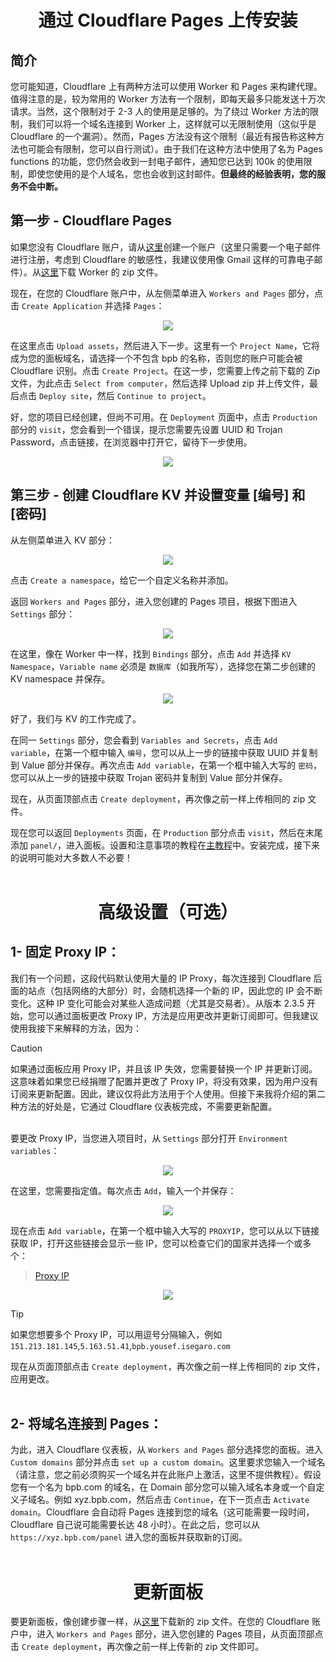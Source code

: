 <h1 align="center">通过 Cloudflare Pages 上传安装</h1>

## 简介
您可能知道，Cloudflare 上有两种方法可以使用 Worker 和 Pages 来构建代理。值得注意的是，较为常用的 Worker 方法有一个限制，即每天最多只能发送十万次请求。当然，这个限制对于 2-3 人的使用是足够的。为了绕过 Worker 方法的限制，我们可以将一个域名连接到 Worker 上，这样就可以无限制使用（这似乎是 Cloudflare 的一个漏洞）。然而，Pages 方法没有这个限制（最近有报告称这种方法也可能会有限制，您可以自行测试）。由于我们在这种方法中使用了名为 Pages functions 的功能，您仍然会收到一封电子邮件，通知您已达到 100k 的使用限制，即使您使用的是个人域名，您也会收到这封邮件。**但最终的经验表明，您的服务不会中断。**

## 第一步 - Cloudflare Pages
如果您没有 Cloudflare 账户，请从[这里](https://dash.cloudflare.com/sign-up)创建一个账户（这里只需要一个电子邮件进行注册，考虑到 Cloudflare 的敏感性，我建议使用像 Gmail 这样的可靠电子邮件）。从[这里](https://github.com/bia-pain-bache/BPB-Worker-Panel/releases/latest/download/worker.zip)下载 Worker 的 zip 文件。

现在，在您的 Cloudflare 账户中，从左侧菜单进入 `Workers and Pages` 部分，点击 `Create Application` 并选择 `Pages`：

<p align="center">
  <img src="assets/images/Pages_application.jpg">
</p>

在这里点击 `Upload assets`，然后进入下一步。这里有一个 `Project Name`，它将成为您的面板域名，请选择一个不包含 bpb 的名称，否则您的账户可能会被 Cloudflare 识别。点击 `Create Project`。在这一步，您需要上传之前下载的 Zip 文件，为此点击 `Select from computer`，然后选择 Upload zip 并上传文件，最后点击 `Deploy site`，然后 `Continue to project`。

好，您的项目已经创建，但尚不可用。在 `Deployment` 页面中，点击 `Production` 部分的 `visit`，您会看到一个错误，提示您需要先设置 UUID 和 Trojan Password，点击链接，在浏览器中打开它，留待下一步使用。

<p align="center">
  <img src="assets/images/Generate_secrets.jpg">
</p>

## 第三步 - 创建 Cloudflare KV 并设置变量 [编号] 和 [密码]
从左侧菜单进入 KV 部分：

<p align="center">
  <img src="assets/images/Nav_dash_kv.jpg">
</p>

点击 `Create a namespace`，给它一个自定义名称并添加。

返回 `Workers and Pages` 部分，进入您创建的 Pages 项目，根据下图进入 `Settings` 部分：

<p align="center">
  <img src="assets/images/Settings_functions.jpg">
</p>

在这里，像在 Worker 中一样，找到 `Bindings` 部分，点击 `Add` 并选择 `KV Namespace`，`Variable name` 必须是 `数据库`（如我所写），选择您在第二步创建的 KV namespace 并保存。

<p align="center">
  <img src="assets/images/Pages_bind_kv.jpg">
</p>

好了，我们与 KV 的工作完成了。

在同一 `Settings` 部分，您会看到 `Variables and Secrets`，点击 `Add variable`，在第一个框中输入 `编号`，您可以从上一步的链接中获取 UUID 并复制到 Value 部分并保存。再次点击 `Add variable`，在第一个框中输入大写的 `密码`，您可以从上一步的链接中获取 Trojan 密码并复制到 Value 部分并保存。

现在，从页面顶部点击 `Create deployment`，再次像之前一样上传相同的 zip 文件。

现在您可以返回 `Deployments` 页面，在 `Production` 部分点击 `visit`，然后在末尾添加 `panel/`，进入面板。设置和注意事项的教程在[主教程](configuration_fa.md)中。安装完成，接下来的说明可能对大多数人不必要！
<br><br>
<h1 align="center">高级设置（可选）</h1>

## 1- 固定 Proxy IP：

我们有一个问题，这段代码默认使用大量的 IP Proxy，每次连接到 Cloudflare 后面的站点（包括网络的大部分）时，会随机选择一个新的 IP，因此您的 IP 会不断变化。这种 IP 变化可能会对某些人造成问题（尤其是交易者）。从版本 2.3.5 开始，您可以通过面板更改 Proxy IP，方法是应用更改并更新订阅即可。但我建议使用我接下来解释的方法，因为：

> [!CAUTION]
> 如果通过面板应用 Proxy IP，并且该 IP 失效，您需要替换一个 IP 并更新订阅。这意味着如果您已经捐赠了配置并更改了 Proxy IP，将没有效果，因为用户没有订阅来更新配置。因此，建议仅将此方法用于个人使用。但接下来我将介绍的第二种方法的好处是，它通过 Cloudflare 仪表板完成，不需要更新配置。
<br><br>

要更改 Proxy IP，当您进入项目时，从 `Settings` 部分打开 `Environment variables`：

<p align="center">
  <img src="assets/images/Pages_env_vars.jpg">
</p>

在这里，您需要指定值。每次点击 `Add`，输入一个并保存：

<p align="center">
  <img src="assets/images/Pages_add_variables.jpg">
</p> 

现在点击 `Add variable`，在第一个框中输入大写的 `PROXYIP`，您可以从以下链接获取 IP，打开这些链接会显示一些 IP，您可以检查它们的国家并选择一个或多个：

>[Proxy IP](https://www.nslookup.io/domains/bpb.yousef.isegaro.com/dns-records/)

<p align="center">
  <img src="assets/images/Proxy_ips.jpg">
</p>

> [!TIP]
> 如果您想要多个 Proxy IP，可以用逗号分隔输入，例如 `151.213.181.145`,`5.163.51.41`,`bpb.yousef.isegaro.com`

现在从页面顶部点击 `Create deployment`，再次像之前一样上传相同的 zip 文件，应用更改。
<br><br>

## 2- 将域名连接到 Pages：

为此，进入 Cloudflare 仪表板，从 `Workers and Pages` 部分选择您的面板。进入 `Custom domains` 部分并点击 `set up a custom domain`。这里要求您输入一个域名（请注意，您之前必须购买一个域名并在此账户上激活，这里不提供教程）。假设您有一个名为 bpb.com 的域名，在 Domain 部分您可以输入域名本身或一个自定义子域名。例如 xyz.bpb.com，然后点击 `Continue`，在下一页点击 `Activate domain`。Cloudflare 会自动将 Pages 连接到您的域名（这可能需要一段时间，Cloudflare 自己说可能需要长达 48 小时）。在此之后，您可以从 `https://xyz.bpb.com/panel` 进入您的面板并获取新的订阅。
<br><br>

<h1 align="center">更新面板</h1>

要更新面板，像创建步骤一样，从[这里](https://github.com/bia-pain-bache/BPB-Worker-Panel/releases/latest/download/worker.zip)下载新的 zip 文件。在您的 Cloudflare 账户中，进入 `Workers and Pages` 部分，进入您创建的 Pages 项目，从页面顶部点击 `Create deployment`，再次像之前一样上传新的 zip 文件即可。
